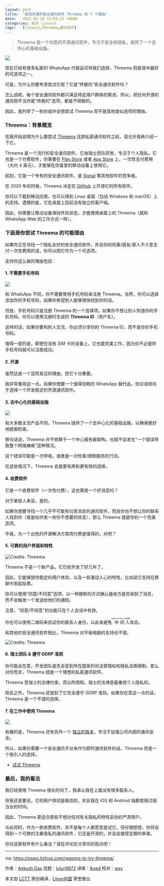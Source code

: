 ```yaml
---
layout: post
title:	"尝试开源的安全通讯软件 Threema 的 7 个理由"
date:	2022-03-28 12:03:23 +0800 
categories:	观点 linuxcn 
tags:	[linuxcn,Threema,通讯软件]
---
```




> 
> Threema 是一个优质的开源通讯软件，专注于安全和隐私，提供了一个去中心的基础设施。
> 
> 
> 


![](/Asserts/Images//attachment/album/202203/28/120323fkw6v6jrokczjwwv.png)


现在已经有很多私密的 WhatsApp 代替品可供我们选择，Threema 则是其中最好的可选项之一。


可是，为什么你要考虑尝试它呢？它是“终极的”安全通讯软件吗？


怎么说呢，每个安全通讯软件都只满足特定用户群体的需求。所以，把任何开源的通讯软件当作是“终极的”选项，都是不明智的。


因此，我列举了一些你或许会想尝试 Threema 而不是其他类似选项的理由。


### Threema：背景概览


在我开始说明为什么要尝试 [Threema](https://threema.ch/en/home) 这款私密通讯软件之前，请允许我再介绍一下它。


Threema 是一个流行的安全通讯软件，它由瑞士团队研发，专注于个人隐私。它也是一个付费软件，你需要在 [Play Store](https://play.google.com/store/apps/details?id=ch.threema.app&hl=en_US&gl=US) 或者 [App Store](https://apps.apple.com/us/app/threema-the-secure-messenger/id578665578) 上，一次性支付费用（大约 4 美元），才能够在你喜爱的移动设备上使用它。


起初，它是一个专有的安全通讯软件，是 [Signal](https://itsfoss.com/install-signal-ubuntu/) 等其他软件的竞争者。


在 2020 年的时候，Threema 决定在 [GitHub](https://github.com/threema-ch) 上开源它的所有软件。


你可以下载到移动应用，也可以得到 Linux 桌面（包括 Windows 和 macOS）上的支持。遗憾的是，它在桌面上目前没有独立的客户端。


因此，你需要让移动设备保持开启状态，才能使用桌面上的 Threema（就和 WhatsApp Web 的工作方式一样）。


### 下面是你尝试 Threema 的可能理由


如果你正在寻找一个隐私友好的安全通讯软件，并且你的同事/朋友/家人不介意支付一次性费用的话，你可以把它作为一个可选项。


支持你这么做的理由包括：


#### 1. 不需要手机号码


![](/Asserts/Images//attachment/album/202203/28/120324xfv1vk1522e5x5e5.jpg)


和 WhatsApp 不同，你不需要使用手机号码来注册 Threema。当然，你可以选择添加你的手机号码，如果你希望别人能够很快找到你的话。


但是，手机号码只是注册 Threema 的一个选填项。如果你不想让别人知道你的手机号码，你可以使用注册时生成的 **Threema ID**（用户名）。


这样的话，如果你要和别人交流，你必须分享你的 Threema ID，而不是你的手机号码。


值得一提的是，即使在没有 SIM 卡的设备上，它也能完美工作，因为你不必提供手机号码就可以注册成功。


#### 2. 开源


虽然这是一个显而易见的理由，但它十分重要。


我非常重视这一点。如果你想要一个值得信赖的 WhatsApp 替代品，你应该倾向于选择一个开发稳定的开源通讯软件。


#### 3. 去中心化的基础设施


![](/Asserts/Images//attachment/album/202203/28/120325p868khpn7z7hpxh6.jpg)


和大多数主流产品不同，Threema 提供了一个去中心化的基础设施，以确保更好地抵御检查。


换句话说，Threema 并不依赖于一个中心服务器架构，也就不会发生“一个错误导致整个网络瘫痪”这种情况。


这个错误可能是一次停电，或者是一次检查/限制服务的行动。


在这些情况下，Threema 会是更有用和更有效的选择。


#### 4. 收费软件


它是一个收费软件（一次性付费），这也算是一个好消息吗？


对于某些人来说，是的。


如果你想要寻找一个几乎不可能有垃圾消息的通讯软件，而且你也不想让你的联系人找到你（或是给你发一些你不想要的信息），那么 Threema 就是你的一个完美选项。


毕竟，为一个出色的开源解决方案而付费是值得的，对吧？


#### 5. 可靠的用户界面和特性


![Credits: Threema](/Asserts/Images//attachment/album/202203/28/120326k373zxxz561837k3.jpg)


Threema 不是一个新产品，它已经开发了好几年了。


因此，它能够提供稳定的用户体验，以及一些激动人心的特性，比如说它支持在群聊中发起投票。


你可以使用“同意/不同意”选项，以一种静默的方式确认接收方是否收到了消息，而不会触发一个发送给他们的通知。


注意，“同意/不同意”的功能只在个人会话中有效。


你也可以使用二维码来验证你的联系人身份，以此来避免<ruby> 中间人 <rt>  man-in-the-middle </rt></ruby>攻击。


和其他的安全通讯软件相比，Threema 对平板电脑的支持也不错。


![Credits: Threema](/Asserts/Images//attachment/album/202203/28/120327rzqe02oe2oqova20.jpg)


#### 6. 瑞士团队 & 遵守 GDRP 准则


你可能会在意，开发团队是否会受到所在国家的司法管辖权和隐私法等限制，那么对你而言，Threema 就是一个理想的私密通讯软件。


Threema 受瑞士的法律约束，而众所周知，瑞士的法律是最重视个人隐私的。


除此之外，Threema 还提到了它完全遵守 GDRP 准则。如果你在意这一点的话，Threema 是一个不错的选择。


#### 7. 在工作中使用 Threema


![](/Asserts/Images//attachment/album/202203/28/120327nfoqdqsqbh35z0v0.png)


有趣的是，Threema 还有另外一个 [独立的版本](https://i0.wp.com/news.itsfoss.com/wp-content/uploads/2022/03/threema-work.png?w=1081&ssl=1)，专注于加强公司内部的通讯安全。


所以，如果你需要一个安全通讯平台来作为即时通讯软件的话，Threema 将是一个吸引人的选择。


* [试试 Threema](https://threema.ch/en)


### 最后，我的看法


我已经使用 Threema 很长时间了，我承认我在上面没有很多联系人。


但我还是要说，它的用户体验是极佳的，并且我在 iOS 和 Android 端都使用过相当长的时间。


因此，Threema 更适合那些不想对任何有关隐私的特性妥协的严肃用户。


与此同时，作为一款收费软件，并不是每个人都愿意尝试它。但仔细想想，你将会得到一个可靠的注重隐私的通讯软件，它还是开源的，并且会接受定期的审查。


你对这款软件有什么看法？请在评论区分享你的观点吧！




---


via: <https://news.itsfoss.com/reasons-to-try-threema/>


作者：[Ankush Das](https://news.itsfoss.com/author/ankush/) 选题：[lujun9972](https://github.com/lujun9972) 译者：[lkxed](https://github.com/lkxed) 校对：[wxy](https://github.com/wxy)


本文由 [LCTT](https://github.com/LCTT/TranslateProject) 原创编译，[Linux中国](https://linux.cn/) 荣誉推出
